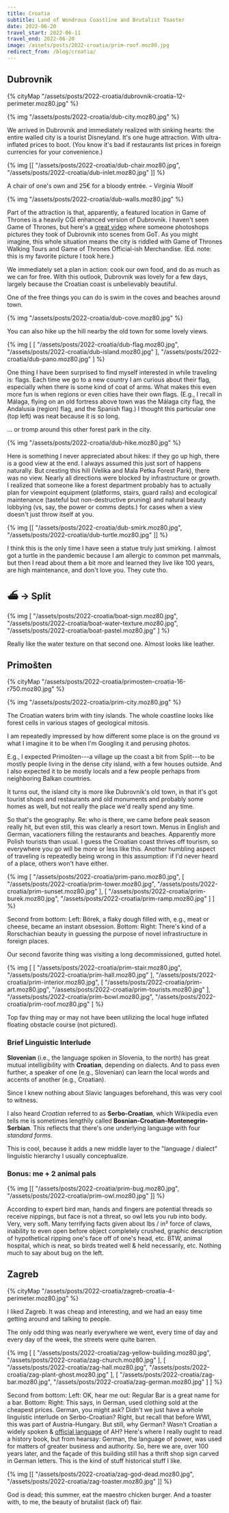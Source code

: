 ```yaml
---
title: Croatia
subtitle: Land of Wondrous Coastline and Brutalist Toaster
date: 2022-06-20
travel_start: 2022-06-11
travel_end: 2022-06-20
image: /assets/posts/2022-croatia/prim-roof.moz80.jpg
redirect_from: /blog/croatia/
---
```


## Dubrovnik

{% cityMap "/assets/posts/2022-croatia/dubrovnik-croatia-12-perimeter.moz80.jpg" %}

{% img "/assets/posts/2022-croatia/dub-city.moz80.jpg" %}

We arrived in Dubrovnik and immediately realized with sinking hearts: the entire walled city is a tourist Disneyland. It's one huge attraction. With ultra-inflated prices to boot. (You know it's bad if restaurants list prices in foreign currencies for your convenience.)

{% img [[
    "/assets/posts/2022-croatia/dub-chair.moz80.jpg",
     "/assets/posts/2022-croatia/dub-inlet.moz80.jpg"
]] %}

<p class="figcaption">
<span class="i">A chair of one's own and 25€ for a bloody entrée.</span> &ndash; Virginia Woolf
</p>

{% img  "/assets/posts/2022-croatia/dub-walls.moz80.jpg" %}

<p class="figcaption">
Part of the attraction is that, apparently, a featured location in <span class="i">Game of Thrones</span> is a heavily CGI enhanced version of Dubrovnik. I haven't seen Game of Thrones, but here's a <a href="https://www.youtube.com/watch?v=rUldAQ2Haqo">great video</a> where someone photoshops pictures they took of Dubrovnik into scenes from GoT. As you might imagine, this whole situation means the city is riddled with Game of Thrones Walking Tours and Game of Thrones Official-ish Merchandise.
(Ed. note: this is my favorite picture I took here.)
</p>

We immediately set a plan in action: cook our own food, and do as much as we can for free. With this outlook, Dubrovnik was lovely for a few days, largely because the Croatian coast is unbelievably beautiful.

One of the free things you can do is swim in the coves and beaches around town.

{% img "/assets/posts/2022-croatia/dub-cove.moz80.jpg" %}

You can also hike up the hill nearby the old town for some lovely views.

{% img [
    [
         "/assets/posts/2022-croatia/dub-flag.moz80.jpg",
          "/assets/posts/2022-croatia/dub-island.moz80.jpg"
    ],
    "/assets/posts/2022-croatia/dub-pano.moz80.jpg"
] %}

<p class="figcaption">
One thing I have been surprised to find myself interested in while traveling is: flags. Each time we go to a new country I am curious about their flag, especially when there is some kind of coat of arms. What makes this even more fun is when regions or even cities have their own flags. (E.g., I recall in Málaga, flying on an old fortress above town was the Málaga city flag, the Andalusia (region) flag, and the Spanish flag.) I thought this particular one <span class="i">(top left)</span> was neat because it is so long.
</p>

... or tromp around this other forest park in the city.

{% img "/assets/posts/2022-croatia/dub-hike.moz80.jpg" %}

<p class="figcaption">
Here is something I never appreciated about hikes: if they go up high, there is a good view at the end. I always assumed this just sort of happens naturally. But cresting this hill <span class="i">(Velika and Mala Petka Forest Park)</span>, there was no view. Nearly all directions were blocked by infrastructure or growth. I realized that someone like a forest department probably has to actually plan for viewpoint equipment (platforms, stairs, guard rails) and ecological maintenance (tasteful but non-destructive pruning) and natural beauty lobbying (vs, say, the power or comms depts.) for cases when a view doesn't just throw itself at you.
</p>

{% img [[
    "/assets/posts/2022-croatia/dub-smirk.moz80.jpg",
    "/assets/posts/2022-croatia/dub-turtle.moz80.jpg"
]] %}

<p class="figcaption">
I think this is the only time I have seen a statue truly just smirking. I almost got a turtle in the pandemic because I am allergic to common pet mammals, but then I read about them a bit more and learned they live like 100 years, are high maintenance, and don't love you. They cute tho.
</p>

## ⛴ → Split

{% img [
    "/assets/posts/2022-croatia/boat-sign.moz80.jpg",
    "/assets/posts/2022-croatia/boat-water-texture.moz80.jpg",
    "/assets/posts/2022-croatia/boat-pastel.moz80.jpg"
] %}

<p class="figcaption">
Really like the water texture on that second one. Almost looks like leather.
</p>

## Primošten

{% cityMap "/assets/posts/2022-croatia/primosten-croatia-16-r750.moz80.jpg" %}

{% img "/assets/posts/2022-croatia/prim-city.moz80.jpg" %}

<p class="figcaption">
The Croatian waters brim with tiny islands. The whole coastline looks like forest cells in various stages of geological mitosis.
</p>

I am repeatedly impressed by how different some place is on the ground _vs_ what I imagine it to be when I'm Googling it and perusing photos.

E.g., I expected Primošten---a village up the coast a bit from Split---to be mostly people living in the dense city island, with a few houses outside. And I also expected it to be mostly locals and a few people perhaps from neighboring Balkan countries.

It turns out, the island city is more like Dubrovnik's old town, in that it's got tourist shops and restaurants and old monuments and probably some homes as well, but not really the place we'd really spend any time.

So that's the geography. Re: who is there, we came before peak season really hit, but even still, this was clearly a resort town. Menus in English and German, vacationers filling the restaurants and beaches. Apparently more Polish tourists than usual. I guess the Croatian coast thrives off tourism, so everywhere you go will be more or less like this. Another humbling aspect of traveling is repeatedly being wrong in this assumption: if I'd never heard of a place, others won't have either.

{% img [
    "/assets/posts/2022-croatia/prim-pano.moz80.jpg",
    [
        "/assets/posts/2022-croatia/prim-tower.moz80.jpg",
        "/assets/posts/2022-croatia/prim-sunset.moz80.jpg"
    ],
    [
        "/assets/posts/2022-croatia/prim-burek.moz80.jpg",
        "/assets/posts/2022-croatia/prim-ramp.moz80.jpg"
    ]
] %}

<p class="figcaption">
<span class="b">
<span class="dn-ns">Second from bottom:</span>
<span class="dn di-ns">Left:</span>
</span>
Börek, a flaky dough filled with, e.g., meat or cheese, became an instant obsession.
<span class="b">
<span class="dn-ns">Bottom:</span>
<span class="dn di-ns">Right:</span>
</span>
There's kind of a Rorschachian beauty in guessing the purpose of novel infrastructure in foreign places.
</p>

Our second favorite thing was visiting a long decommissioned, gutted hotel.

{% img [
    [
        "/assets/posts/2022-croatia/prim-stair.moz80.jpg",
        "/assets/posts/2022-croatia/prim-hall.moz80.jpg"
    ],
    "/assets/posts/2022-croatia/prim-interior.moz80.jpg",
    [
        "/assets/posts/2022-croatia/prim-art.moz80.jpg",
        "/assets/posts/2022-croatia/prim-tourists.moz80.jpg"
    ],
    "/assets/posts/2022-croatia/prim-bowl.moz80.jpg",
    "/assets/posts/2022-croatia/prim-roof.moz80.jpg"
] %}

Top fav thing may or may not have been utilizing the local huge inflated floating obstacle course (not pictured).

### Brief Linguistic Interlude

**Slovenian** (i.e., the language spoken in Slovenia, to the north) has great mutual intelligibility with **Croatian**, depending on dialects. And to pass even further, a speaker of one (e.g., Slovenian) can learn the local words and accents of another (e.g., Croatian).

Since I knew nothing about Slavic languages beforehand, this was very cool to witness.

I also heard _Croatian_ referred to as **Serbo-Croatian**, which Wikipedia even tells me is sometimes lengthily called **Bosnian-Croatian-Montenegrin-Serbian**. This reflects that there's one underlying language with four _standard forms_.

This is cool, because it adds a new middle layer to the "language / dialect" linguistic hierarchy I usually conceptualize.

### Bonus: me + 2 animal pals

{% img [[
    "/assets/posts/2022-croatia/prim-bug.moz80.jpg",
    "/assets/posts/2022-croatia/prim-owl.moz80.jpg"
]] %}


<p class="figcaption">
According to expert bird man, hands and fingers are potential threads so receive nippings, but face is not a threat, so owl lets you rub into body. Very, very soft. Many terrifying facts given about lbs / in² force of claws, inability to even open before object completely crushed, graphic description of hypothetical ripping one's face off of one's head, etc. BTW, animal hospital, which is neat, so birds treated well & held necessarily, etc. Nothing much to say about bug on the left.
</p>

## Zagreb

{% cityMap "/assets/posts/2022-croatia/zagreb-croatia-4-perimeter.moz80.jpg" %}

I liked Zagreb. It was cheap and interesting, and we had an easy time getting around and talking to people.

The only odd thing was nearly everywhere we went, every time of day and every day of the week, the streets were quite barren.

{% img [
    [
        "/assets/posts/2022-croatia/zag-yellow-building.moz80.jpg",
        "/assets/posts/2022-croatia/zag-church.moz80.jpg"
    ],
    [
        "/assets/posts/2022-croatia/zag-hall.moz80.jpg",
        "/assets/posts/2022-croatia/zag-plant-ghost.moz80.jpg"
    ],
    [
        "/assets/posts/2022-croatia/zag-bar.moz80.jpg",
        "/assets/posts/2022-croatia/zag-german.moz80.jpg"
    ]
] %}

<p class="figcaption">
<span class="b">
<span class="dn-ns">Second from bottom:</span>
<span class="dn di-ns">Left:</span>
</span>
OK, hear me out: <span class="i">Regular Bar</span> is a great name for a bar.
<span class="b">
<span class="dn-ns">Bottom:</span>
<span class="dn di-ns">Right:</span>
</span>
This says, in German, <span class="i">used clothing sold at the cheapest prices.</span> German, you might ask? Didn't we just have a whole linguistic interlude on Serbo-Croatian? Right, but recall that before WWI, this was part of Austria-Hungary. But still, why German? Wasn't Croatian a widely spoken & <a href="https://en.wikipedia.org/wiki/Austria-Hungary">official language</a> of AH? Here's where I really ought to read a history book, but from hearsay: German, the language of power, was used for matters of greater business and authority. So, here we are, over 100 years later, and the façade of this building still has a thrift shop sign carved in German letters. This is the kind of stuff historical stuff I like.
</p>

{% img [[
    "/assets/posts/2022-croatia/zag-god-dead.moz80.jpg",
    "/assets/posts/2022-croatia/zag-toaster.moz80.jpg"
]] %}

<p class="figcaption">
God is dead; this summer, eat the maestro chicken burger.
And a toaster with, to me, the beauty of brutalist (lack of) flair.
</p>
